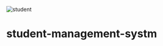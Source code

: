 ![student](https://user-images.githubusercontent.com/103164759/229021515-8d086b0a-3975-4530-9546-1fb122a2ef50.png)
# student-management-systm
